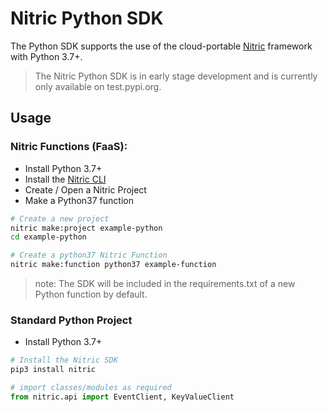 # Nitric Python SDK

The Python SDK supports the use of the cloud-portable [Nitric](http://nitric.io) framework with Python 3.7+.

> The Nitric Python SDK is in early stage development and is currently only available on test.pypi.org.

## Usage

### Nitric Functions (FaaS):

 - Install Python 3.7+
 - Install the [Nitric CLI](#)
 - Create / Open a Nitric Project
 - Make a Python37 function
 
 ```bash
# Create a new project
nitric make:project example-python
cd example-python

# Create a python37 Nitric Function
nitric make:function python37 example-function
```

> note: The SDK will be included in the requirements.txt of a new Python function by default.

### Standard Python Project

 - Install Python 3.7+

```bash
# Install the Nitric SDK
pip3 install nitric
```

```python
# import classes/modules as required
from nitric.api import EventClient, KeyValueClient
```